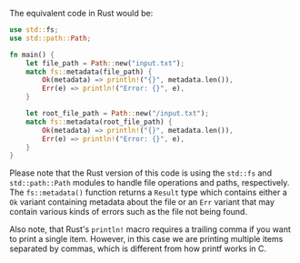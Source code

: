 The equivalent code in Rust would be:

```rust
use std::fs;
use std::path::Path;

fn main() {
    let file_path = Path::new("input.txt");
    match fs::metadata(file_path) {
        Ok(metadata) => println!("{}", metadata.len()),
        Err(e) => println!("Error: {}", e),
    }

    let root_file_path = Path::new("/input.txt");
    match fs::metadata(root_file_path) {
        Ok(metadata) => println!("{}", metadata.len()),
        Err(e) => println!("Error: {}", e),
    }
}
```

Please note that the Rust version of this code is using the `std::fs` and `std::path::Path` modules to handle file operations and paths, respectively. The `fs::metadata()` function returns a `Result` type which contains either a `Ok` variant containing metadata about the file or an `Err` variant that may contain various kinds of errors such as the file not being found.

Also note, that Rust's `println!` macro requires a trailing comma if you want to print a single item. However, in this case we are printing multiple items separated by commas, which is different from how printf works in C.
